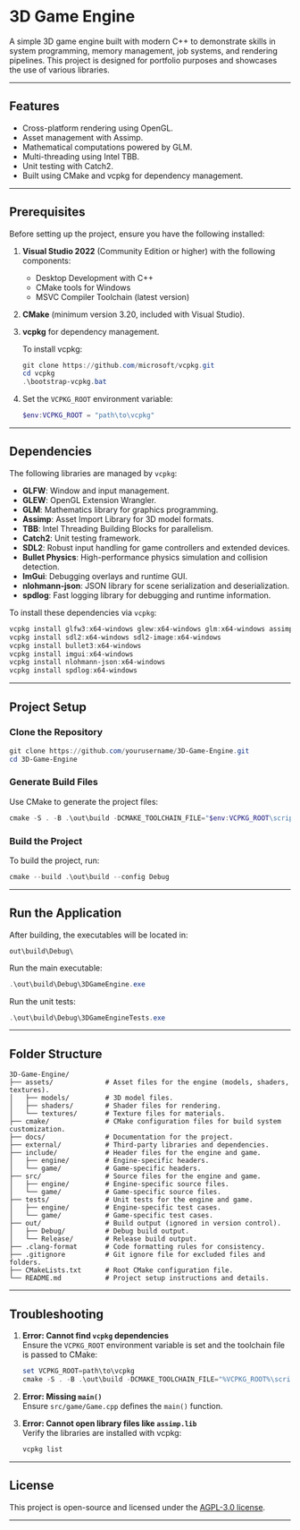 ﻿# 3D Game Engine

A simple 3D game engine built with modern C++ to demonstrate skills in system programming, memory management, job systems, and rendering pipelines. This project is designed for portfolio purposes and showcases the use of various libraries.

---

## **Features**
- Cross-platform rendering using OpenGL.
- Asset management with Assimp.
- Mathematical computations powered by GLM.
- Multi-threading using Intel TBB.
- Unit testing with Catch2.
- Built using CMake and vcpkg for dependency management.

---

## **Prerequisites**
Before setting up the project, ensure you have the following installed:

1. **Visual Studio 2022** (Community Edition or higher) with the following components:
   - Desktop Development with C++
   - CMake tools for Windows
   - MSVC Compiler Toolchain (latest version)

2. **CMake** (minimum version 3.20, included with Visual Studio).

3. **vcpkg** for dependency management.

   To install vcpkg:
   ```powershell
   git clone https://github.com/microsoft/vcpkg.git
   cd vcpkg
   .\bootstrap-vcpkg.bat
   ```

4. Set the `VCPKG_ROOT` environment variable:
   ```powershell
   $env:VCPKG_ROOT = "path\to\vcpkg"
   ```

---

## **Dependencies**
The following libraries are managed by `vcpkg`:
- **GLFW**: Window and input management.
- **GLEW**: OpenGL Extension Wrangler.
- **GLM**: Mathematics library for graphics programming.
- **Assimp**: Asset Import Library for 3D model formats.
- **TBB**: Intel Threading Building Blocks for parallelism.
- **Catch2**: Unit testing framework.
- **SDL2**: Robust input handling for game controllers and extended devices.
- **Bullet Physics**: High-performance physics simulation and collision detection.
- **ImGui**: Debugging overlays and runtime GUI.
- **nlohmann-json**: JSON library for scene serialization and deserialization.
- **spdlog**: Fast logging library for debugging and runtime information.

To install these dependencies via `vcpkg`:
```powershell
vcpkg install glfw3:x64-windows glew:x64-windows glm:x64-windows assimp:x64-windows tbb:x64-windows catch2:x64-windows
vcpkg install sdl2:x64-windows sdl2-image:x64-windows
vcpkg install bullet3:x64-windows
vcpkg install imgui:x64-windows
vcpkg install nlohmann-json:x64-windows
vcpkg install spdlog:x64-windows
```

---

## **Project Setup**
### Clone the Repository
```powershell
git clone https://github.com/yourusername/3D-Game-Engine.git
cd 3D-Game-Engine
```

### Generate Build Files
Use CMake to generate the project files:
```powershell
cmake -S . -B .\out\build -DCMAKE_TOOLCHAIN_FILE="$env:VCPKG_ROOT\scripts\buildsystems\vcpkg.cmake" -DCMAKE_BUILD_TYPE=Debug
```

### Build the Project
To build the project, run:
```powershell
cmake --build .\out\build --config Debug
```

---

## **Run the Application**
After building, the executables will be located in:
```
out\build\Debug\
```

Run the main executable:
```powershell
.\out\build\Debug\3DGameEngine.exe
```

Run the unit tests:
```powershell
.\out\build\Debug\3DGameEngineTests.exe
```

---

## **Folder Structure**
```
3D-Game-Engine/
├── assets/             # Asset files for the engine (models, shaders, textures).
│   ├── models/         # 3D model files.
│   ├── shaders/        # Shader files for rendering.
│   └── textures/       # Texture files for materials.
├── cmake/              # CMake configuration files for build system customization.
├── docs/               # Documentation for the project.
├── external/           # Third-party libraries and dependencies.
├── include/            # Header files for the engine and game.
│   ├── engine/         # Engine-specific headers.
│   └── game/           # Game-specific headers.
├── src/                # Source files for the engine and game.
│   ├── engine/         # Engine-specific source files.
│   └── game/           # Game-specific source files.
├── tests/              # Unit tests for the engine and game.
│   ├── engine/         # Engine-specific test cases.
│   └── game/           # Game-specific test cases.
├── out/                # Build output (ignored in version control).
│   ├── Debug/          # Debug build output.
│   └── Release/        # Release build output.
├── .clang-format       # Code formatting rules for consistency.
├── .gitignore          # Git ignore file for excluded files and folders.
├── CMakeLists.txt      # Root CMake configuration file.
└── README.md           # Project setup instructions and details.
```

---

## **Troubleshooting**
1. **Error: Cannot find `vcpkg` dependencies**  
   Ensure the `VCPKG_ROOT` environment variable is set and the toolchain file is passed to CMake:
   ```powershell
   set VCPKG_ROOT=path\to\vcpkg
   cmake -S . -B .\out\build -DCMAKE_TOOLCHAIN_FILE="%VCPKG_ROOT%\scripts\buildsystems\vcpkg.cmake"
   ```

2. **Error: Missing `main()`**  
   Ensure `src/game/Game.cpp` defines the `main()` function.

3. **Error: Cannot open library files like `assimp.lib`**  
   Verify the libraries are installed with vcpkg:
   ```powershell
   vcpkg list
   ```

---

## **License**
This project is open-source and licensed under the [AGPL-3.0 license](LICENSE).

---
